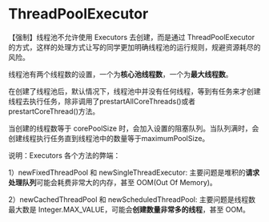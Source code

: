# ThreadPoolExecutor

【强制】线程池不允许使用 Executors 去创建，而是通过 ThreadPoolExecutor 的方式，这样的处理方式让写的同学更加明确线程池的运行规则，规避资源耗尽的风险。

线程池有两个线程数的设置，一个为**核心池线程数**，一个为**最大线程数**。

在创建了线程池后，默认情况下，线程池中并没有任何线程，等到有任务来才创建线程去执行任务，除非调用了prestartAllCoreThreads\(\)或者prestartCoreThread\(\)方法。

当创建的线程数等于 corePoolSize 时，会加入设置的阻塞队列。当队列满时，会创建线程执行任务直到线程池中的数量等于maximumPoolSize。

说明：Executors 各个方法的弊端：

1）newFixedThreadPool 和 newSingleThreadExecutor: 主要问题是堆积的**请求处理队列**可能会耗费非常大的内存，甚至 OOM\(Out Of Memory\)。

2）newCachedThreadPool 和 newScheduledThreadPool: 主要问题是线程数最大数是 Integer.MAX\_VALUE，可能会**创建数量非常多的线程**，甚至 OOM。

